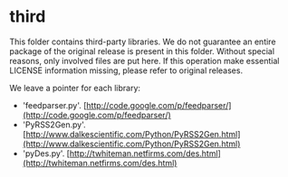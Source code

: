third
====

This folder contains third-party libraries. 
We do not guarantee an entire package of the 
original release is present in this folder. 
Without special reasons, only involved 
files are put here. 
If this operation make essential LICENSE
information missing, please refer to original 
releases. 

We leave a pointer for each library:
   * 'feedparser.py'. 
   [http://code.google.com/p/feedparser/](http://code.google.com/p/feedparser/)
   * 'PyRSS2Gen.py'. 
   [http://www.dalkescientific.com/Python/PyRSS2Gen.html](http://www.dalkescientific.com/Python/PyRSS2Gen.html)
   * 'pyDes.py'. 
   [http://twhiteman.netfirms.com/des.html](http://twhiteman.netfirms.com/des.html)
